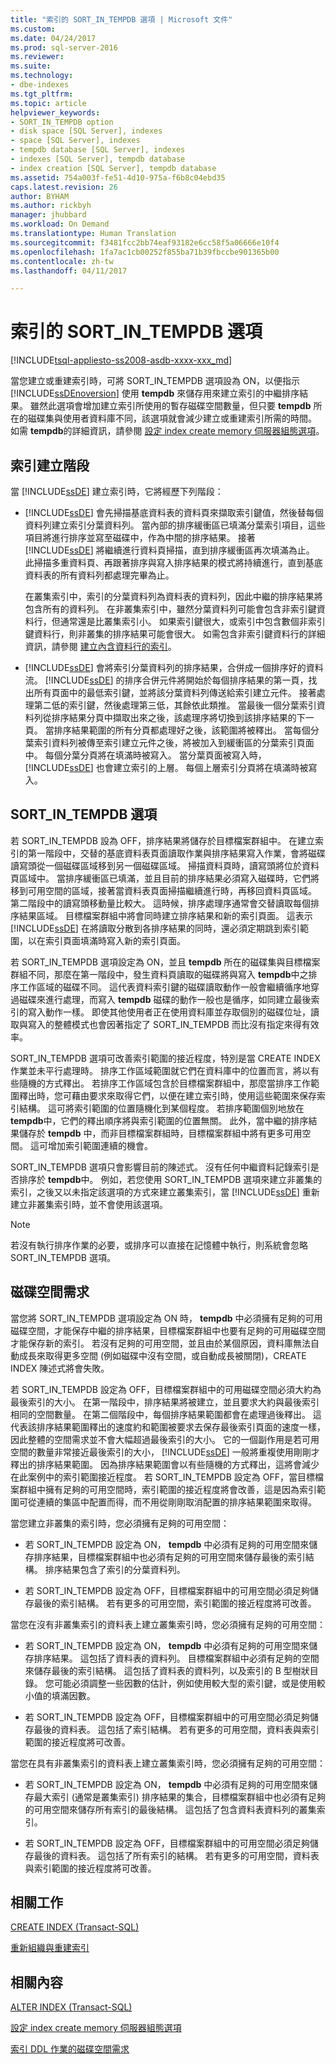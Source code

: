 ```yaml
---
title: "索引的 SORT_IN_TEMPDB 選項 | Microsoft 文件"
ms.custom: 
ms.date: 04/24/2017
ms.prod: sql-server-2016
ms.reviewer: 
ms.suite: 
ms.technology:
- dbe-indexes
ms.tgt_pltfrm: 
ms.topic: article
helpviewer_keywords:
- SORT_IN_TEMPDB option
- disk space [SQL Server], indexes
- space [SQL Server], indexes
- tempdb database [SQL Server], indexes
- indexes [SQL Server], tempdb database
- index creation [SQL Server], tempdb database
ms.assetid: 754a003f-fe51-4d10-975a-f6b8c04ebd35
caps.latest.revision: 26
author: BYHAM
ms.author: rickbyh
manager: jhubbard
ms.workload: On Demand
ms.translationtype: Human Translation
ms.sourcegitcommit: f3481fcc2bb74eaf93182e6cc58f5a06666e10f4
ms.openlocfilehash: 1fa7ac1cb00252f855ba71b39fbccbe901365b00
ms.contentlocale: zh-tw
ms.lasthandoff: 04/11/2017

---
```

# <a name="sortintempdb-option-for-indexes"></a>索引的 SORT_IN_TEMPDB 選項
[!INCLUDE[tsql-appliesto-ss2008-asdb-xxxx-xxx_md](../../includes/tsql-appliesto-ss2016-asdb-xxxx-xxx-md.md)]

  當您建立或重建索引時，可將 SORT_IN_TEMPDB 選項設為 ON，以便指示 [!INCLUDE[ssDEnoversion](../../includes/ssdenoversion-md.md)] 使用 **tempdb** 來儲存用來建立索引的中繼排序結果。 雖然此選項會增加建立索引所使用的暫存磁碟空間數量，但只要 **tempdb** 所在的磁碟集與使用者資料庫不同，該選項就會減少建立或重建索引所需的時間。 如需 **tempdb**的詳細資訊，請參閱 [設定 index create memory 伺服器組態選項](../../database-engine/configure-windows/configure-the-index-create-memory-server-configuration-option.md)。  
  
## <a name="phases-of-index-building"></a>索引建立階段  
 當 [!INCLUDE[ssDE](../../includes/ssde-md.md)] 建立索引時，它將經歷下列階段：  
  
-   [!INCLUDE[ssDE](../../includes/ssde-md.md)] 會先掃描基底資料表的資料頁來擷取索引鍵值，然後替每個資料列建立索引分葉資料列。 當內部的排序緩衝區已填滿分葉索引項目，這些項目將進行排序並寫至磁碟中，作為中間的排序結果。 接著 [!INCLUDE[ssDE](../../includes/ssde-md.md)] 將繼續進行資料頁掃描，直到排序緩衝區再次填滿為止。 此掃描多重資料頁、再跟著排序與寫入排序結果的模式將持續進行，直到基底資料表的所有資料列都處理完畢為止。  
  
     在叢集索引中，索引的分葉資料列為資料表的資料列，因此中繼的排序結果將包含所有的資料列。 在非叢集索引中，雖然分葉資料列可能會包含非索引鍵資料行，但通常還是比叢集索引小。 如果索引鍵很大，或索引中包含數個非索引鍵資料行，則非叢集的排序結果可能會很大。 如需包含非索引鍵資料行的詳細資訊，請參閱 [建立內含資料行的索引](../../relational-databases/indexes/create-indexes-with-included-columns.md)。  
  
-   [!INCLUDE[ssDE](../../includes/ssde-md.md)] 會將索引分葉資料列的排序結果，合併成一個排序好的資料流。 [!INCLUDE[ssDE](../../includes/ssde-md.md)] 的排序合併元件將開始於每個排序結果的第一頁，找出所有頁面中的最低索引鍵，並將該分葉資料列傳送給索引建立元件。 接著處理第二低的索引鍵，然後處理第三低，其餘依此類推。 當最後一個分葉索引資料列從排序結果分頁中擷取出來之後，該處理序將切換到該排序結果的下一頁。 當排序結果範圍的所有分頁都處理好之後，該範圍將被釋出。 當每個分葉索引資料列被傳至索引建立元件之後，將被加入到緩衝區的分葉索引頁面中。 每個分葉分頁將在填滿時被寫入。 當分葉頁面被寫入時， [!INCLUDE[ssDE](../../includes/ssde-md.md)] 也會建立索引的上層。 每個上層索引分頁將在填滿時被寫入。  
  
## <a name="sortintempdb-option"></a>SORT_IN_TEMPDB 選項  
 若 SORT_IN_TEMPDB 設為 OFF，排序結果將儲存於目標檔案群組中。 在建立索引的第一階段中，交替的基底資料表頁面讀取作業與排序結果寫入作業，會將磁碟讀寫頭從一個磁碟區域移到另一個磁碟區域。 掃描資料頁時，讀寫頭將位於資料頁區域中。 當排序緩衝區已填滿，並且目前的排序結果必須寫入磁碟時，它們將移到可用空間的區域，接著當資料表頁面掃描繼續進行時，再移回資料頁區域。 第二階段中的讀寫頭移動量比較大。 這時候，排序處理序通常會交替讀取每個排序結果區域。 目標檔案群組中將會同時建立排序結果和新的索引頁面。 這表示 [!INCLUDE[ssDE](../../includes/ssde-md.md)] 在將讀取分散到各排序結果的同時，還必須定期跳到索引範圍，以在索引頁面填滿時寫入新的索引頁面。  
  
 若 SORT_IN_TEMPDB 選項設定為 ON，並且 **tempdb** 所在的磁碟集與目標檔案群組不同，那麼在第一階段中，發生資料頁讀取的磁碟將與寫入 **tempdb**中之排序工作區域的磁碟不同。 這代表資料索引鍵的磁碟讀取動作一般會繼續循序地穿過磁碟來進行處理，而寫入 **tempdb** 磁碟的動作一般也是循序，如同建立最後索引的寫入動作一樣。 即使其他使用者正在使用資料庫並存取個別的磁碟位址，讀取與寫入的整體模式也會因著指定了 SORT_IN_TEMPDB 而比沒有指定來得有效率。  
  
 SORT_IN_TEMPDB 選項可改善索引範圍的接近程度，特別是當 CREATE INDEX 作業並未平行處理時。 排序工作區域範圍就它們在資料庫中的位置而言，將以有些隨機的方式釋出。 若排序工作區域包含於目標檔案群組中，那麼當排序工作範圍釋出時，您可藉由要求來取得它們，以便在建立索引時，使用這些範圍來保存索引結構。 這可將索引範圍的位置隨機化到某個程度。 若排序範圍個別地放在 **tempdb**中，它們的釋出順序將與索引範圍的位置無關。 此外，當中繼的排序結果儲存於 **tempdb** 中，而非目標檔案群組時，目標檔案群組中將有更多可用空間。 這可增加索引範圍連續的機會。  
  
 SORT_IN_TEMPDB 選項只會影響目前的陳述式。 沒有任何中繼資料記錄索引是否排序於 **tempdb**中。 例如，若您使用 SORT_IN_TEMPDB 選項來建立非叢集的索引，之後又以未指定該選項的方式來建立叢集索引，當 [!INCLUDE[ssDE](../../includes/ssde-md.md)] 重新建立非叢集索引時，並不會使用該選項。  
  
> [!NOTE]  
>  若沒有執行排序作業的必要，或排序可以直接在記憶體中執行，則系統會忽略 SORT_IN_TEMPDB 選項。  
  
## <a name="disk-space-requirements"></a>磁碟空間需求  
 當您將 SORT_IN_TEMPDB 選項設定為 ON 時， **tempdb** 中必須擁有足夠的可用磁碟空間，才能保存中繼的排序結果，目標檔案群組中也要有足夠的可用磁碟空間才能保存新的索引。 若沒有足夠的可用空間，並且由於某個原因，資料庫無法自動成長來取得更多空間 (例如磁碟中沒有空間，或自動成長被關閉)，CREATE INDEX 陳述式將會失敗。  
  
 若 SORT_IN_TEMPDB 設定為 OFF，目標檔案群組中的可用磁碟空間必須大約為最後索引的大小。 在第一階段中，排序結果將被建立，並且要求大約與最後索引相同的空間數量。 在第二個階段中，每個排序結果範圍都會在處理過後釋出。 這代表該排序結果範圍釋出的速度約和範圍被要求去保存最後索引頁面的速度一樣，因此整體的空間需求並不會大幅超過最後索引的大小。 它的一個副作用是若可用空間的數量非常接近最後索引的大小， [!INCLUDE[ssDE](../../includes/ssde-md.md)] 一般將重複使用剛剛才釋出的排序結果範圍。 因為排序結果範圍會以有些隨機的方式釋出，這將會減少在此案例中的索引範圍接近程度。 若 SORT_IN_TEMPDB 設定為 OFF，當目標檔案群組中擁有足夠的可用空間時，索引範圍的接近程度將會改善，這是因為索引範圍可從連續的集區中配置而得，而不用從剛剛取消配置的排序結果範圍來取得。  
  
 當您建立非叢集的索引時，您必須擁有足夠的可用空間：  
  
-   若 SORT_IN_TEMPDB 設定為 ON， **tempdb** 中必須有足夠的可用空間來儲存排序結果，目標檔案群組中也必須有足夠的可用空間來儲存最後的索引結構。 排序結果包含了索引的分葉資料列。  
  
-   若 SORT_IN_TEMPDB 設定為 OFF，目標檔案群組中的可用空間必須足夠儲存最後的索引結構。 若有更多的可用空間，索引範圍的接近程度將可改善。  
  
 當您在沒有非叢集索引的資料表上建立叢集索引時，您必須擁有足夠的可用空間：  
  
-   若 SORT_IN_TEMPDB 設定為 ON， **tempdb** 中必須有足夠的可用空間來儲存排序結果。 這包括了資料表的資料列。 目標檔案群組中必須有足夠的空間來儲存最後的索引結構。 這包括了資料表的資料列，以及索引的 B 型樹狀目錄。 您可能必須調整一些因數的估計，例如使用較大型的索引鍵，或是使用較小值的填滿因數。  
  
-   若 SORT_IN_TEMPDB 設定為 OFF，目標檔案群組中的可用空間必須足夠儲存最後的資料表。 這包括了索引結構。 若有更多的可用空間，資料表與索引範圍的接近程度將可改善。  
  
 當您在具有非叢集索引的資料表上建立叢集索引時，您必須擁有足夠的可用空間：  
  
-   若 SORT_IN_TEMPDB 設定為 ON， **tempdb** 中必須有足夠的可用空間來儲存最大索引 (通常是叢集索引) 排序結果的集合，目標檔案群組中也必須有足夠的可用空間來儲存所有索引的最後結構。 這包括了包含資料表資料列的叢集索引。  
  
-   若 SORT_IN_TEMPDB 設定為 OFF，目標檔案群組中的可用空間必須足夠儲存最後的資料表。 這包括了所有索引的結構。 若有更多的可用空間，資料表與索引範圍的接近程度將可改善。  
  
## <a name="related-tasks"></a>相關工作  
 [CREATE INDEX &#40;Transact-SQL&#41;](../../t-sql/statements/create-index-transact-sql.md)  
  
 [重新組織與重建索引](../../relational-databases/indexes/reorganize-and-rebuild-indexes.md)  
  
## <a name="related-content"></a>相關內容  
 [ALTER INDEX &#40;Transact-SQL&#41;](../../t-sql/statements/alter-index-transact-sql.md)  
  
 [設定 index create memory 伺服器組態選項](../../database-engine/configure-windows/configure-the-index-create-memory-server-configuration-option.md)  
  
 [索引 DDL 作業的磁碟空間需求](../../relational-databases/indexes/disk-space-requirements-for-index-ddl-operations.md)  
  
  

